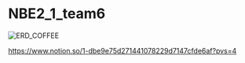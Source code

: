 # NBE2_1_team6


![ERD_COFFEE](https://github.com/user-attachments/assets/092c7414-0b3d-4807-b126-cdc150132566)

https://www.notion.so/1-dbe9e75d271441078229d7147cfde6af?pvs=4
